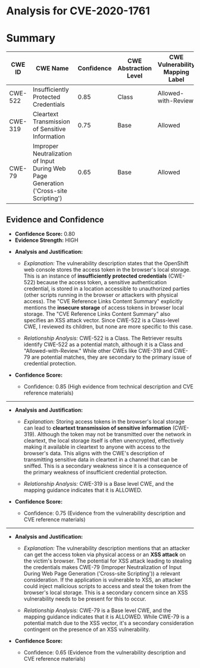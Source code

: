 # Analysis for CVE-2020-1761

# Summary
| CWE ID | CWE Name | Confidence | CWE Abstraction Level | CWE Vulnerability Mapping Label | CWE-Vulnerability Mapping Notes |
|---|---|---|---|---|---|
| CWE-522 | Insufficiently Protected Credentials | 0.85 | Class | Allowed-with-Review | Primary CWE |
| CWE-319 | Cleartext Transmission of Sensitive Information | 0.75 | Base | Allowed | Secondary Candidate |
| CWE-79 | Improper Neutralization of Input During Web Page Generation ('Cross-site Scripting') | 0.65 | Base | Allowed | Secondary Candidate |

## Evidence and Confidence

*   **Confidence Score:** 0.80
*   **Evidence Strength:** HIGH

- **Analysis and Justification:**  
  - *Explanation:* The vulnerability description states that the OpenShift web console stores the access token in the browser's local storage. This is an instance of **insufficiently protected credentials** (CWE-522) because the access token, a sensitive authentication credential, is stored in a location accessible to unauthorized parties (other scripts running in the browser or attackers with physical access). The "CVE Reference Links Content Summary" explicitly mentions the **insecure storage** of access tokens in browser local storage. The "CVE Reference Links Content Summary" also specifies an XSS attack vector. Since CWE-522 is a Class-level CWE, I reviewed its children, but none are more specific to this case.
  
  - *Relationship Analysis:* CWE-522 is a Class. The Retriever results identify CWE-522 as a potential match, although it is a Class and "Allowed-with-Review." While other CWEs like CWE-319 and CWE-79 are potential matches, they are secondary to the primary issue of credential protection.
  
- **Confidence Score:**  
  - Confidence: 0.85 (High evidence from technical description and CVE reference materials)

---

- **Analysis and Justification:**  
  - *Explanation:* Storing access tokens in the browser's local storage can lead to **cleartext transmission of sensitive information** (CWE-319). Although the token may not be transmitted over the network in cleartext, the local storage itself is often unencrypted, effectively making it available in cleartext to anyone with access to the browser's data. This aligns with the CWE's description of transmitting sensitive data in cleartext in a channel that can be sniffed. This is a secondary weakness since it is a consequence of the primary weakness of insufficient credential protection.
  
  - *Relationship Analysis:* CWE-319 is a Base level CWE, and the mapping guidance indicates that it is ALLOWED.
  
- **Confidence Score:**  
  - Confidence: 0.75 (Evidence from the vulnerability description and CVE reference materials)

---

- **Analysis and Justification:**  
  - *Explanation:* The vulnerability description mentions that an attacker can get the access token via physical access or an **XSS attack** on the victim's browser. The potential for XSS attack leading to stealing the credentials makes CWE-79 (Improper Neutralization of Input During Web Page Generation ('Cross-site Scripting')) a relevant consideration. If the application is vulnerable to XSS, an attacker could inject malicious scripts to access and steal the token from the browser's local storage. This is a secondary concern since an XSS vulnerability needs to be present for this to occur.
  
  - *Relationship Analysis:* CWE-79 is a Base level CWE, and the mapping guidance indicates that it is ALLOWED. While CWE-79 is a potential match due to the XSS vector, it's a secondary consideration contingent on the presence of an XSS vulnerability.
  
- **Confidence Score:**  
  - Confidence: 0.65 (Evidence from the vulnerability description and CVE reference materials)